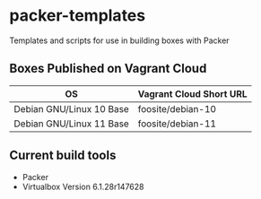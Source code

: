 # packer-templates

Templates and scripts for use in building boxes with Packer

## Boxes Published on Vagrant Cloud

| OS | Vagrant Cloud Short URL |
|---|---|
Debian GNU/Linux 10 Base | foosite/debian-10
Debian GNU/Linux 11 Base | foosite/debian-11

## Current build tools

* Packer
* Virtualbox Version 6.1.28r147628
